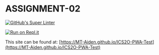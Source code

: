# ASSIGNMENT-02

[![GitHub's Super Linter](https://github.com/MT-Aiden/ICS2O-PWA-Test/workflows/GitHub's%20Super%20Linter/badge.svg)](https://github.com/MT-Aiden/ICS2O-PWA-Test/actions)

[![Run on Repl.it](https://repl.it/badge/github/MT-Aiden/ICS2O-PWA-Test)](https://repl.it/github/MT-Aiden/ICS2O-PWA-Test)

This site can be found at: [https://MT-Aiden.github.io/ICS2O-PWA-Test](https://MT-Aiden.github.io/ICS2O-PWA-Test)
